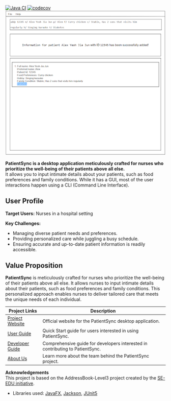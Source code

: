 [![Java CI](https://github.com/AY2324S2-CS2103-F09-2/tp/actions/workflows/gradle.yml/badge.svg?branch=master)](https://github.com/AY2324S2-CS2103-F09-2/tp/actions/workflows/gradle.yml)
[![codecov](https://codecov.io/gh/AY2324S2-CS2103-F09-2/tp/graph/badge.svg?token=AX3SGG0FMX)](https://codecov.io/gh/AY2324S2-CS2103-F09-2/tp)\
![Ui](docs/images/Ui.png)

**PatientSync is a desktop application meticulously crafted for nurses who prioritize the well-being of their patients above all else.**\
It allows you to input intimate details about your patients, such as food preferences and family conditions. While it has a GUI, most of the user interactions happen using a CLI (Command Line Interface).

## User Profile

**Target Users:** Nurses in a hospital setting

**Key Challenges:**
- Managing diverse patient needs and preferences.
- Providing personalized care while juggling a busy schedule.
- Ensuring accurate and up-to-date patient information is readily accessible.


## Value Proposition

**PatientSync** is meticulously crafted for nurses who prioritize the well-being of their patients above all else. It allows nurses to input intimate details about their patients, such as food preferences and family conditions. This personalized approach enables nurses to deliver tailored care that meets the unique needs of each individual.


|      Project Links      |                            Description                            |
|-------------------------|------------------------------------------------------------------|
| [Project Website](https://ay2324s2-cs2103-f09-2.github.io/tp/) | Official website for the PatientSync desktop application.       |
| [User Guide](UserGuide.html#quick-start)               | Quick Start guide for users interested in using PatientSync.    |
| [Developer Guide](DeveloperGuide.html)                 | Comprehensive guide for developers interested in contributing to PatientSync. |
| [About Us](AboutUs.html)                              | Learn more about the team behind the PatientSync project.        |


**Acknowledgements**\
This project is based on the AddressBook-Level3 project created by the [SE-EDU initiative](https://se-education.org).

* Libraries used: [JavaFX](https://openjfx.io/), [Jackson](https://github.com/FasterXML/jackson), [JUnit5](https://github.com/junit-team/junit5)

